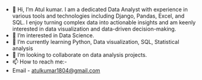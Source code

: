 - 👋 Hi, I’m Atul kumar. I am a dedicated Data Analyst with experience in various tools and technologies including Django, Pandas, Excel, and SQL. I enjoy turning complex data 
  into actionable insights and am keenly interested in data visualization and data-driven decision-making.
- 👀 I’m interested in Data Science.
- 🌱 I’m currently learning Python, Data visualization, SQL, Statistical analysis
- 💞️ I’m looking to collaborate on data analysis projects.
- 📫 How to reach me:-
- Email - atulkumar1804@gmail.com


<!---
atul1804/atul1804 is a ✨ special ✨ repository because its `README.md` (this file) appears on your GitHub profile.
You can click the Preview link to take a look at your changes.
--->

